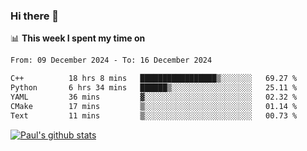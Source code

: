 ### Hi there 👋

📊 **This week I spent my time on**
<!--START_SECTION:waka-->

```txt
From: 09 December 2024 - To: 16 December 2024

C++          18 hrs 8 mins   █████████████████▒░░░░░░░   69.27 %
Python       6 hrs 34 mins   ██████▒░░░░░░░░░░░░░░░░░░   25.11 %
YAML         36 mins         ▓░░░░░░░░░░░░░░░░░░░░░░░░   02.32 %
CMake        17 mins         ▒░░░░░░░░░░░░░░░░░░░░░░░░   01.14 %
Text         11 mins         ▒░░░░░░░░░░░░░░░░░░░░░░░░   00.73 %
```

<!--END_SECTION:waka-->


[![Paul's github stats](https://github-readme-stats.vercel.app/api?username=mickeyouyou&theme=dracula&show_icons=true)](https://github.com/anuraghazra/github-readme-stats)
